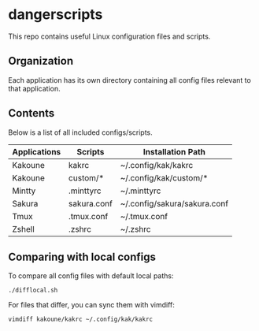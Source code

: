 # dangerscripts
This repo contains useful Linux configuration files and scripts.

## Organization
Each application has its own directory containing all config files relevant
to that application.

## Contents
Below is a list of all included configs/scripts.

| Applications | Scripts     | Installation Path            |
| ------------ | ----------- | ---------------------------- |
| Kakoune      | kakrc       | ~/.config/kak/kakrc          |
| Kakoune      | custom/*    | ~/.config/kak/custom/*       |
| Mintty       | .minttyrc   | ~/.minttyrc                  |
| Sakura       | sakura.conf | ~/.config/sakura/sakura.conf |
| Tmux         | .tmux.conf  | ~/.tmux.conf                 |
| Zshell       | .zshrc      | ~/.zshrc                     |

## Comparing with local configs

To compare all config files with default local paths:
```shell
./difflocal.sh
```

For files that differ, you can sync them with vimdiff:
```shell
vimdiff kakoune/kakrc ~/.config/kak/kakrc
```
